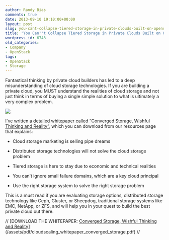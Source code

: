 ```yaml
---
author: Randy Bias
comments: true
date: 2013-09-10 19:10:00+00:00
layout: post
slug: you-cant-collapse-tiered-storage-in-private-clouds-built-on-openstack-whitepaper
title: 'You Can''t Collapse Tiered Storage in Private Clouds Built on OpenStack: Whitepaper'
wordpress_id: 6743
old_categories:
- Company
- OpenStack
tags:
- OpenStack
- Storage
---
```


Fantastical thinking by private cloud builders has led to a deep misunderstanding of cloud storage technologies. If you are building a private cloud, you MUST understand the realities of cloud storage and not just think in terms of buying a single simple solution to what is ultimately a very complex problem.

  
![](https://lh3.googleusercontent.com/0ZIf7DeOnR7GRp_cvGp3B2eXMd2fSjffGLBwmBuDAI_Ht6ADQb0ikFoPibvFoGiu_paV7BeWQdLfnn8dltE4pBfwLHQFXn2UyqB88eVOFKDQVIUmonTEjEE)

[I've written a detailed whitepaper called “Converged Storage, Wishful Thinking and Reality”](/assets/pdf/cloudscaling_whitepaper_converged_storage.pdf), which you can download from our resources page that explains:

  * Cloud storage marketing is selling pipe dreams

  * Distributed storage technologies will not solve the cloud storage problem

  * Tiered storage is here to stay due to economic and technical realities

  * You can’t ignore small failure domains, which are a key cloud principal

  * Use the right storage system to solve the right storage problem

This is a must read if you are evaluating storage options, distributed storage technology like Ceph, Gluster, or Sheepdog, traditional storage systems like EMC, NetApp, or ZFS, and will help you in your quest to build the best private cloud out there.

// [DOWNLOAD THE WHITEPAPER: [Converged Storage, Wishful Thinking and Reality](/assets/pdf/cloudscaling_whitepaper_converged_storage.pdf)](/assets/pdf/cloudscaling_whitepaper_converged_storage.pdf) //
